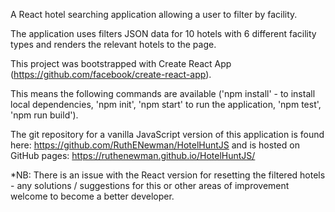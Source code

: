 A React hotel searching application allowing a user to filter by facility.

The application uses filters JSON data for 10 hotels with 6 different facility types and renders the relevant hotels to the page.

This project was bootstrapped with Create React App (https://github.com/facebook/create-react-app). 

This means the following commands are available ('npm install' - to install local dependencies, 'npm init', 'npm start' to run the application, 'npm test', 'npm run build').

The git repository for a vanilla JavaScript version of this application is found here: https://github.com/RuthENewman/HotelHuntJS and is hosted on GitHub pages: https://ruthenewman.github.io/HotelHuntJS/

*NB: There is an issue with the React version for resetting the filtered hotels - any solutions / suggestions for this or other areas of improvement welcome to become a better developer.
